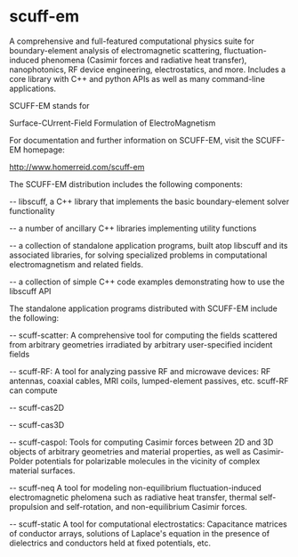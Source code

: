 scuff-em
========

A comprehensive and full-featured computational physics suite for boundary-element 
analysis of electromagnetic scattering, fluctuation-induced phenomena (Casimir forces 
and radiative heat transfer), nanophotonics, RF device engineering, electrostatics, 
and more. Includes a core library with C++ and python APIs as well as many command-line 
applications.

SCUFF-EM stands for

 Surface-CUrrent-Field Formulation of ElectroMagnetism

For documentation and further information on SCUFF-EM, visit the SCUFF-EM homepage:

http://www.homerreid.com/scuff-em

The SCUFF-EM distribution includes the following components:

 -- libscuff, a C++ library that implements the basic boundary-element
    solver functionality

 -- a number of ancillary C++ libraries implementing utility functions

 -- a collection of standalone application programs, built atop
    libscuff and its associated libraries, for solving specialized
    problems in computational electromagnetism and related fields.

 -- a collection of simple C++ code examples demonstrating how to use
    the libscuff API

The standalone application programs distributed with SCUFF-EM
include the following:

 -- scuff-scatter: A comprehensive tool for computing the fields
                   scattered from arbitrary geometries irradiated
                   by arbitrary user-specified incident fields


 -- scuff-RF:      A tool for analyzing passive RF and microwave 
                   devices: RF antennas, coaxial cables, MRI coils,
                   lumped-element passives, etc. 
                   scuff-RF can compute 

 -- scuff-cas2D
 
 -- scuff-cas3D

 -- scuff-caspol:  Tools for computing Casimir forces between 2D and 
                   3D objects of arbitrary geometries and material 
                   properties, as well as Casimir-Polder potentials for
                   polarizable molecules in the vicinity of complex
                   material surfaces.

 -- scuff-neq      A tool for modeling non-equilibrium fluctuation-induced
                   electromagnetic phelomena such as radiative heat transfer,
                   thermal self-propulsion and self-rotation, and 
                   non-equilibrium Casimir forces. 

 -- scuff-static   A tool for computational electrostatics: Capacitance
                   matrices of conductor arrays, solutions of Laplace's
                   equation in the presence of dielectrics and conductors 
                   held at fixed potentials, etc.

